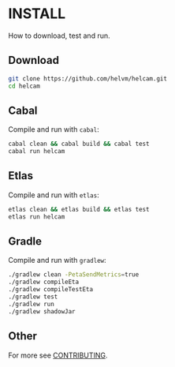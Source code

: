 # INSTALL

How to download, test and run.

## Download

```bash
git clone https://github.com/helvm/helcam.git
cd helcam
```

## Cabal

Compile and run with `cabal`:
```bash
cabal clean && cabal build && cabal test
cabal run helcam
```

## Etlas

Compile and run with `etlas`:
```bash
etlas clean && etlas build && etlas test
etlas run helcam
```

## Gradle

Compile and run with `gradlew`:
```bash
./gradlew clean -PetaSendMetrics=true
./gradlew compileEta
./gradlew compileTestEta
./gradlew test
./gradlew run
./gradlew shadowJar
```

## Other

For more see [CONTRIBUTING](CONTRIBUTING.md).
